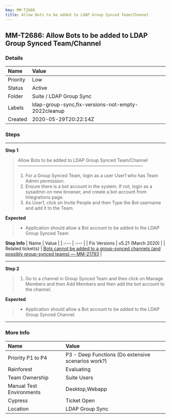 ```yaml
---
key: MM-T2686
title: Allow Bots to be added to LDAP Group Synced Team/Channel
---
```


## MM-T2686: Allow Bots to be added to LDAP Group Synced Team/Channel

### Details

| Name     | Value                                              |
| :------- | :------------------------------------------------- |
| Priority | Low                                                |
| Status   | Active                                             |
| Folder   | Suite / LDAP Group Sync                            |
| Labels   | ldap-group-sync,fix-versions-not-empty-2022cleanup |
| Created  | 2020-05-29T20:22:14Z                               |

### Steps

<hr/>

**Step 1**

> <article>Allow Bots to be added to LDAP Group Synced Team/Channel<br>————————————————————————————<ol><li>For a Group Synced Team, login as a user User1 who has Team Admin permission.</li><li>Ensure there is a bot account in the system. If not, login as a sysadmin on new browser, and create a bot account from Integrations page.</li><li>As User1, click on Invite People and then Type the Bot username and add it to the Team.</li></ol></article>

**Expected**

> <article><ul><li>Application should allow a Bot account to be added to the LDAP Group Synced Team</li></ul></article>

**Step Info**
| Name | Value |
| :--- | :--- |
| Fix Versions | v5.21 (March 2020) |
| Related ticket(s) | <a href="https://mattermost.atlassian.net/browse/MM-21793">Bots cannot be added to a group-synced channels (and possibly group-synced teams) — MM-21793</a> |

<hr/>

**Step 2**

> <article><ol><li>Go to a channel in Group Synced Team and then click on Manage Members and then Add Members and then add the bot account to the channel.</li></ol></article>

**Expected**

> <article><ul><li>Application should allow a Bot account to be added to the LDAP Group Synced Channel.</li></ul></article>

<hr/>

### More Info

| Name                     | Value                                              |
| :----------------------- | :------------------------------------------------- |
| Priority P1 to P4        | P3 - Deep Functions (Do extensive scenarios work?) |
| Rainforest               | Evaluating                                         |
| Team Ownership           | Suite Users                                        |
| Manual Test Environments | Desktop,Webapp                                     |
| Cypress                  | Ticket Open                                        |
| Location                 | LDAP Group Sync                                    |
